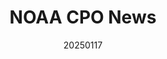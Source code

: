 ---
layout: page
title: NOAA CPO News
description: January 2025
img: assets/img/CPO.png
redirect: https://cpo.noaa.gov/the-unintended-consequences-of-reducing-sulfur-emissions-from-ships/
date: 20250117
category: work
---